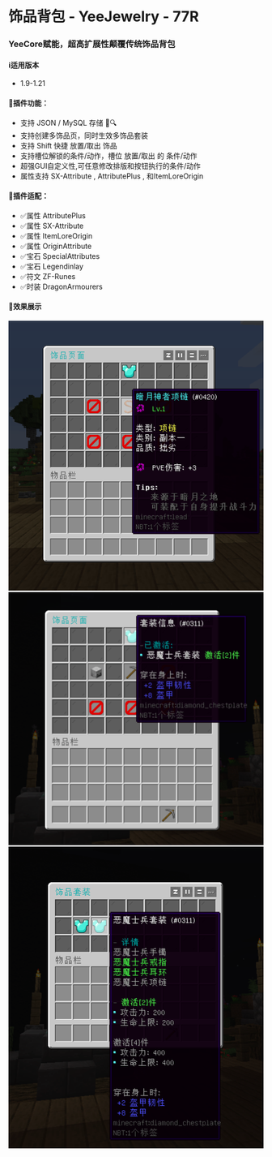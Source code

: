 # 饰品背包 - YeeJewelry - 77R

### YeeCore赋能，超高扩展性颠覆传统饰品背包

#### ℹ️适用版本

- 1.9-1.21

#### 🔧插件功能：

- 支持 JSON / MySQL 存储 📁🔍
- 支持创建多饰品页，同时生效多饰品套装
- 支持 Shift 快捷 放置/取出 饰品
- 支持槽位解锁的条件/动作，槽位 放置/取出 的 条件/动作
- 超强GUI自定义性,可任意修改排版和按钮执行的条件/动作
- 属性支持 SX-Attribute , AttributePlus , 和ItemLoreOrigin

#### 🌟插件适配：

- ✅属性 AttributePlus
- ✅属性 SX-Attribute
- ✅属性 ItemLoreOrigin
- ✅属性 OriginAttribute
- ✅宝石 SpecialAttributes
- ✅宝石 Legendinlay
- ✅符文 ZF-Runes
- ✅时装 DragonArmourers

#### 🎉效果展示

![img.png](img/img.png)
![img_1.png](img/img_1.png)
![img_2.png](img/img_2.png)
